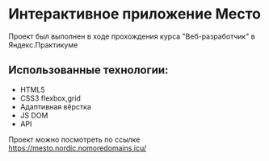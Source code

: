 # Интерактивное приложение Место
Проект был выполнен в ходе прохождения курса "Веб-разработчик" в Яндекс.Практикуме
## Использованные технологии:
 - HTML5 
 - CSS3 flexbox,grid
 - Адаптивная вёрстка
 - JS DOM
 - API

Проект можно посмотреть по ссылке 
https://mesto.nordic.nomoredomains.icu/




 

